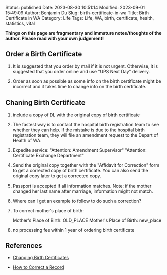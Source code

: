 Status: published
Date: 2023-08-30 10:51:14
Modified: 2023-09-01 15:49:09
Author: Benjamin Du
Slug: birth-certificate-in-wa
Title: Birth Certificate in WA
Category: Life
Tags: Life, WA, birth, certificate, health, statistics, vital

**Things on this page are fragmentary and immature notes/thoughts of the author. Please read with your own judgement!**


## Order a Birth Certificate

1. It is suggested that you order by mail if it is not urgent.
    Otherwise, 
    it is suggested that you order online and use "UPS Next Day" delivery.

2. Order as soon as possible as some info on the birth certificate might be incorrect
    and it takes time to change info on the birth certificate.

## Chaning Birth Certificate

1. include a copy of DL with the original copy of birth certificate

1. The fastest way is to contact the hospital birth registration team
    to see whether they can help.
    If the mistake is due to the hospital birth registration team,
    they will file an amendment request to the Depart of Health of WA.

1. Expedite service: "Attention: Amendment Supervisor"
    "Attention: Certificate Exchange Department"

2. Send the original copy together with the "Affidavit for Correction" form 
    to get a corrected copy of birth certificate.
    You can also send the original copy later to get a corrected copy.


3. Passport is accepted if all information matches. 
    Note: if the mother changed her last name after marriage,
    information might not match.

4. Where can I get an example to follow to do such a correction?

5. To correct mother's place of birth:

    Mother's Place of Birth: OLD_PLACE
    Mother's Place of Birth: new_place

6. no processing fee within 1 year of ordering birth certificate

## References

- [Changing Birth Certificates](https://doh.wa.gov/licenses-permits-and-certificates/vital-records/how-correct-record/changing-birth-certificates#:~:text=Contact%20the%20birth%20hospital%20or%20certified%20midwife.,-What%20I%20want&text=or%20facility%20name-,Requirements%20to%20make%20the%20change%20%E2%80%A2%20At%20least%20one%20parent,the%20Affidavit%20for%20Correction%20form.&text=Requestor%20must%20submit%20an%20affidavit,from%20the%20time%20of%20birth.)

- [How to Correct a Record](https://doh.wa.gov/licenses-permits-and-certificates/vital-records/how-correct-record#:~:text=How%20to%20correct%20a%20certificate%20with%20the,the%20documents%20to%20the%20Department%20of%20Health.)

